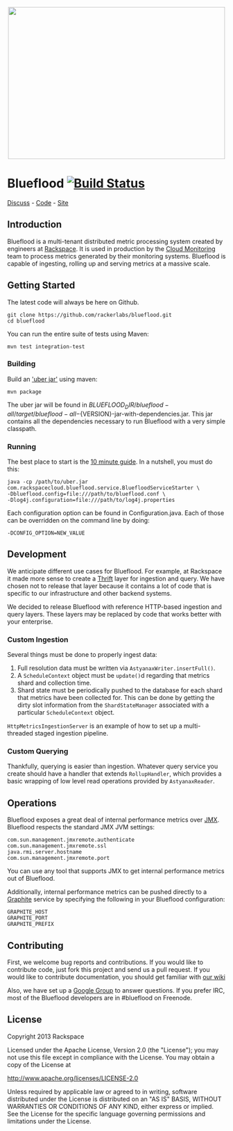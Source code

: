 <p align="center">
 <img src="http://i.imgur.com/dJwsM5z.gif" width="500" height="350" align=center>
</p>

# Blueflood [![Build Status](https://secure.travis-ci.org/rackerlabs/blueflood.png)](http://travis-ci.org/rackerlabs/blueflood)

[Discuss](https://groups.google.com/forum/#!forum/blueflood-discuss) - [Code](http://github.com/rackerlabs/blueflood) - [Site](http://blueflood.io)

## Introduction

Blueflood is a multi-tenant distributed metric processing system created by engineers at 
[Rackspace](http://www.rackspace.com).
It is used in production by the [Cloud Monitoring](http://www.rackspace.com/cloud/monitoring/)
team to process metrics generated by their monitoring systems.
Blueflood is capable of ingesting, rolling up and serving metrics at a massive scale.

## Getting Started

The latest code will always be here on Github.

    git clone https://github.com/rackerlabs/blueflood.git
    cd blueflood
    
You can run the entire suite of tests using Maven:

    mvn test integration-test

### Building

Build an ['uber jar'](http://stackoverflow.com/questions/11947037/what-is-an-uber-jar) using maven:

    mvn package

The uber jar will be found in ${BLUEFLOOD_DIR}/blueflood-all/target/blueflood-all-${VERSION}-jar-with-dependencies.jar.
This jar contains all the dependencies necessary to run Blueflood with a very simple classpath.

### Running

The best place to start is the [10 minute guide](https://github.com/rackerlabs/blueflood/wiki/10minuteguide).
In a nutshell, you must do this:

    java -cp /path/to/uber.jar com.rackspacecloud.blueflood.service.BluefloodServiceStarter \
    -Dblueflood.config=file:///path/to/blueflood.conf \
    -Dlog4j.configuration=file:///path/to/log4j.properties
    
Each configuration option can be found in Configuration.java.  Each of those can be overridden on the command line by
doing:

    -DCONFIG_OPTION=NEW_VALUE

## Development

We anticipate different use cases for Blueflood.  For example, at Rackspace it made more sense to create a
[Thrift](http://thrift.apache.org) layer for ingestion and query.  We have chosen not to release that layer because
it contains a lot of code that is specific to our infrastructure and other backend systems.

We decided to release Blueflood with reference HTTP-based ingestion and query layers.  These layers may be replaced by
code that works better with your enterprise.

### Custom Ingestion

Several things must be done to properly ingest data:
1. Full resolution data must be written via `AstyanaxWriter.insertFull()`.
2. A `ScheduleContext` object must be `update()`d regarding that metrics shard and collection time.
3. Shard state must be periodically pushed to the database for each shard that metrics have been collected for.  This
   can be done by getting the dirty slot information from the `ShardStateManager` associated with a particular
   `ScheduleContext` object.

`HttpMetricsIngestionServer` is an example of how to set up a multi-threaded staged ingestion pipeline.

### Custom Querying

Thankfully, querying is easier than ingestion.  Whatever query service you create should have a handler that extends
`RollupHandler`, which provides a basic wrapping of low level read operations provided by `AstyanaxReader`.

## Operations

Blueflood exposes a great deal of internal performance metrics over
[JMX](https://blogs.oracle.com/jmxetc/entry/what_is_jmx).
Blueflood respects the standard JMX JVM settings:

    com.sun.management.jmxremote.authenticate
    com.sun.management.jmxremote.ssl
    java.rmi.server.hostname
    com.sun.management.jmxremote.port
    
You can use any tool that supports JMX to get internal performance metrics out of Blueflood.

Additionally, internal performance metrics can be pushed directly to a [Graphite](http://graphite.wikidot.com/) 
service by specifying the following in your Blueflood
configuration:

    GRAPHITE_HOST
    GRAPHITE_PORT
    GRAPHITE_PREFIX

## Contributing

First, we welcome bug reports and contributions.
If you would like to contribute code, just fork this project and send us a pull request.
If you would like to contribute documentation, you should get familiar with
[our wiki](https://github.com/rackerlabs/blueflood/wiki)

Also, we have set up a [Google Group](https://groups.google.com/forum/#!forum/blueflood-discuss) to answer questions.
If you prefer IRC, most of the Blueflood developers are in #blueflood on Freenode.

## License

Copyright 2013 Rackspace

Licensed under the Apache License, Version 2.0 (the "License");
you may not use this file except in compliance with the License.
You may obtain a copy of the License at

   http://www.apache.org/licenses/LICENSE-2.0

Unless required by applicable law or agreed to in writing, software
distributed under the License is distributed on an "AS IS" BASIS,
WITHOUT WARRANTIES OR CONDITIONS OF ANY KIND, either express or implied.
See the License for the specific language governing permissions and
limitations under the License.
